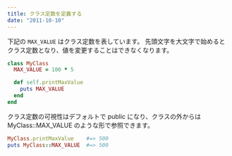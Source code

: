 ```yaml
---
title: クラス定数を定義する
date: "2011-10-10"
---
```



下記の `MAX_VALUE` はクラス定数を表しています。
先頭文字を大文字で始めるとクラス定数となり、値を変更することはできなくなります。

```ruby
class MyClass
  MAX_VALUE = 100 * 5

  def self.printMaxValue
    puts MAX_VALUE
  end
end
```

クラス定数の可視性はデフォルトで public になり、クラスの外からは MyClass::MAX_VALUE のような形で参照できます。

```ruby
MyClass.printMaxValue    #=> 500
puts MyClass::MAX_VALUE  #=> 500
```


